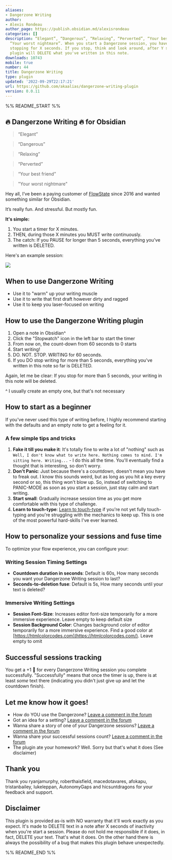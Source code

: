 ```yaml
---
aliases:
- Dangerzone Writing
author:
- Alexis Rondeau
author_page: https://publish.obsidian.md/alexisrondeau
categories: []
description: “Elegant”, “Dangerous”, “Relaxing”, “Perverted”, “Your best friend”,
  “Your worst nightmare”. When you start a Dangerzone session, you have to write without
  stopping for X seconds. If you stop, think and look around, after Y seconds the
  plugin will DELETE what you've written in this note.
downloads: 10743
mobile: true
number: 44
title: Dangerzone Writing
type: plugin
updated: '2022-09-29T22:17:21'
url: https://github.com/akaalias/dangerzone-writing-plugin
version: 0.0.11
---
```


%% README_START %%

## 🔥 Dangerzone Writing 🔥 for Obsidian

> “Elegant”

> “Dangerous”

> “Relaxing”

> “Perverted”

> “Your best friend”

> "Your worst nightmare"

Hey all, I’ve been a paying customer of [FlowState](https://apps.apple.com/de/app/flowstate/id1060276201) since 2016 and wanted something similar for Obsidian.

It’s really fun. And stressful. But mostly fun.

**It's simple:** 

1. You start a timer for X minutes. 
2. THEN, during those X minutes you MUST write continuously. 
3. The catch: If you PAUSE for longer than 5 seconds, everything you’ve written is DELETED.

Here's an example session:

![](https://github.com/akaalias/dangerzone-writing-plugin/blob/master/dangerzone_demo.gif?raw=true)

## When to use Dangerzone Writing

- Use it to "warm" up your writing muscle
- Use it to write that first draft however dirty and ragged
- Use it to keep you laser-focused on writing

## How to use the Dangerzone Writing plugin 

1. Open a note in Obsidian^
2. Click the "Stopwatch" icon in the left bar to start the timer
3. From now on, the count-down from 60 seconds to 0 starts
4. Start writing!
5. DO. NOT. STOP. WRITING for 60 seconds.
6. If you DO stop writing for more than 5 seconds, everything you've written in this note so far is DELETED.

Again, let me be clear: If you stop for more than 5 seconds, your writing in this note will be deleted. 

^ I usually create an empty one, but that's not necessary
## How to start as a beginner

If you've never used this type of writing before, I highly recommend starting with the defaults and an empty note to get a feeling for it. 

### A few simple tips and tricks

1. **Fake it till you make it**: It's totally fine to write a lot of "nothing" such as `Well, I don't know what to write here. Nothing comes to mind. I'm sitting here. Writing...` - I do this all the time. You'll eventually find a thought that is interesting, so don't worry. 
2. **Don't Panic**: Just because there's a countdown, doesn't mean you have to freak out. I know this sounds weird, but as long as you hit a key every second or so, this thing won't blow up. So, instead of switching to PANIC-MODE as soon as you start a session, just stay calm and start writing. 
3. **Start small**: Gradually increase session time as you get more comfortable with this type of challenge. 
4. **Learn to touch-type**: [Learn to touch-type](https://www.typingclub.com/) if you're not yet fully touch-typing and you're struggling with the mechanics to keep up. This is one of the most powerful hard-skills I've ever learned.  

## How to personalize your sessions and fuse time

To optimize your flow experience, you can configure your:

### Writing Session Timing Settings

- **Countdown duration in seconds**: Default is 60s, How many seconds you want your Dangerzone Writing session to last?
- **Seconds-to-deletion fuse**: Default is 5s, How many seconds until your text is deleted?

### Immersive Writing Settings

- **Session Font-Size**: Increases editor font-size temporarily for a more immersive experience. Leave empty to keep default size
- **Session Background Color**: Changes background color of editor temporarily for a more immersive experience. Find a good color at [https://htmlcolorcodes.com](https://htmlcolorcodes.com/). Leave empty to omit

## Successful sessions tracking

You get a +1 🎉 for every Dangerzone Writing session you complete successfully. 
"Successfully" means that once the timer is up, there is at least _some_ text there (indicating you didn't just give up and let the countdown finish).

## Let me know how it goes!

- How do YOU use the Dangerzone? [Leave a comment in the forum](https://forum.obsidian.md/t/dangerzone-flowstate-like-plugin-prototype/8776)
- Got an idea for a setting? [Leave a comment in the forum](https://forum.obsidian.md/t/dangerzone-flowstate-like-plugin-prototype/8776)
- Wanna share a story of one of your Dangerzone sessions? [Leave a comment in the forum](https://forum.obsidian.md/t/dangerzone-flowstate-like-plugin-prototype/8776)
- Wanna share your successful sessions count? [Leave a comment in the forum](https://forum.obsidian.md/t/dangerzone-flowstate-like-plugin-prototype/8776)
- The plugin ate your homework? Well. Sorry but that's what it does (See disclaimer)

## Thank you 

Thank you ryanjamurphy, roberthaisfield, macedotavares, afokapu, tristanbailey, lukeleppan, AutonomyGaps and hicsuntdragons for your feedback and support.

## Disclaimer

This plugin is provided as-is with NO warranty that it'll work exactly as you expect. It's made to DELETE text in a note after X seconds of inactivity when you're start a session. Please do not hold me responsible if it does, in fact, DELETE your text. That's what it does. On the other hand there is always the possibility of a bug that makes this plugin behave unexpectedly. 

%% README_END %%